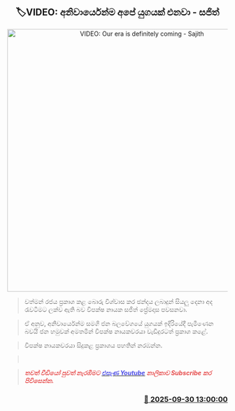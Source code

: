 <p align='center'><b><h2 align='center' title='VIDEO: Our era is definitely coming - Sajith'>🏷VIDEO: අනිවාර්යෙන්ම අපේ යුගයක් එනවා - සජිත්</h2></b></p>
<p align='center'><img src='https://helakuru.sgp1.cdn.digitaloceanspaces.com/esana/images/lib/sajith-jk.jpg' width='600' alt='VIDEO: Our era is definitely coming - Sajith'></p>

> වත්මන් රජය ප්‍රකාශ කළ බොරු විශ්වාස කර ඡන්දය ලබාදුන් සියලු දෙනා අද රැවටීමට ලක්ව ඇති බව විපක්ෂ නායක සජිත් ප්‍රේමදාස පවසනවා.

> ඒ අනුව, අනිවාර්යෙන්ම සමගි ජන බලවේගයේ යුගයක් ඉදිරියේදී පැමිණෙන බවයි ජන හමුවක් අමතමින් විපක්ෂ නායකවරයා වැඩිදුරටත් ප්‍රකාශ කළේ.

> විපක්ෂ නායකවරයා සිදුකළ ප්‍රකාශය පහතින් නරඹන්න.

>  

> <span style='color:#e64d4d'><em><strong>තවත් වීඩියෝ පුවත් නැරඹීමට </strong></em></span><a href='https://youtube.com/@esanamedia?si=UZCWEZmqFcpzlvdV'><span style='color:#4d4de6'><em><strong>එසැණ Youtube</strong></em></span></a><span style='color:#e64d4d'><em><strong> නාලිකාව Subscribe කර පිවිසෙන්න.</strong></em></span>



<h3 align='right'><a href='https://www.helakuru.lk/esana/p/114096/'>📅 2025-09-30 13:00:00</a></h3>
